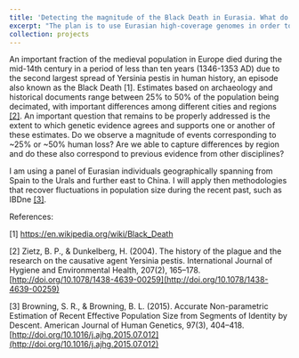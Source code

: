 ```yaml
---
title: 'Detecting the magnitude of the Black Death in Eurasia. What do the genomes tell?'
excerpt: "The plan is to use Eurasian high-coverage genomes in order to detect the footprint of the 13th-14th centuries Black death in Europe"
collection: projects
---
```


An important fraction of the medieval population in Europe died during the mid-14th century in a period of less than ten years (1346-1353 AD) due to the second largest spread of Yersinia pestis in human history, an episode also known as the Black Death [1]. Estimates based on archaeology and historical documents range between 25% to 50% of the population being decimated, with important differences among different cities and regions [[2]](https://www.sciencedirect.com/science/article/pii/S1438463904702771). An important question that remains to be properly addressed is the extent to which genetic evidence agrees and supports one or another of these estimates. Do we observe a magnitude of events corresponding to ~25% or ~50% human loss? Are we able to capture differences by region and do these also correspond to previous evidence from other disciplines?

I am using a panel of Eurasian individuals geographically spanning from Spain to the Urals and further east to China. I will apply then methodologies that recover fluctuations in population size during the recent past, such as IBDne [[3]](https://www.cell.com/ajhg/fulltext/S0002-9297(15)00288-8).


References:

[1] https://en.wikipedia.org/wiki/Black_Death

[2] Zietz, B. P., & Dunkelberg, H. (2004). The history of the plague and the research on the causative agent Yersinia pestis. International Journal of Hygiene and Environmental Health, 207(2), 165–178. [http://doi.org/10.1078/1438-4639-00259](http://doi.org/10.1078/1438-4639-00259)

[3] Browning, S. R., & Browning, B. L. (2015). Accurate Non-parametric Estimation of Recent Effective Population Size from Segments of Identity by Descent. American Journal of Human Genetics, 97(3), 404–418. [http://doi.org/10.1016/j.ajhg.2015.07.012](http://doi.org/10.1016/j.ajhg.2015.07.012)
